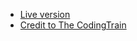* [Live version](https://tslytsly.github.io/p5.js-projects/Steering_Text_Paths/index.html)
* [Credit to The CodingTrain](https://github.com/CodingTrain/Rainbow-Code/tree/master/challenges/CC_59_Steering_Text_Paths)

